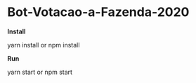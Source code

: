 # Bot-Votacao-a-Fazenda-2020

**Install**

yarn install or npm install


**Run**

yarn start or npm start
